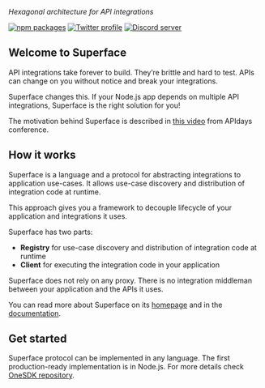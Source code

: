 _Hexagonal architecture for API integrations_

[![npm packages](https://img.shields.io/badge/npm-%40superfaceai-5850ec)](https://www.npmjs.com/org/superfaceai)
[![Twitter profile](https://img.shields.io/badge/Twitter-%40superfaceai-5850ec)](https://twitter.com/superfaceai)
[![Discord server](https://img.shields.io/badge/Discord-superface.ai-5850ec)](https://sfc.is/discord)

## Welcome to Superface

API integrations take forever to build. They’re brittle and hard to test. APIs can change on you without notice and break your integrations.

Superface changes this. If your Node.js app depends on multiple API integrations, Superface is the right solution for you!

The motivation behind Superface is described in [this video](https://www.youtube.com/watch?v=BCvq3NXFb94) from APIdays conference.

## How it works

Superface is a language and a protocol for abstracting integrations to application use-cases. It allows use-case discovery and distribution of integration code at runtime.

This approach gives you a framework to decouple lifecycle of your application and integrations it uses. 

Superface has two parts:

- **Registry** for use-case discovery and distribution of integration code at runtime
- **Client** for executing the integration code in your application

Superface does not rely on any proxy. There is no integration middleman between your application and the APIs it uses. 

You can read more about Superface on its [homepage](https://superface.ai) and in the [documentation](https://superface.ai/docs).

## Get started

Superface protocol can be implemented in any language. The first production-ready implementation is in Node.js. For more details check [OneSDK repository](https://github.com/superfaceai/one-sdk-js).

<!-- TODO: sharkies -->

